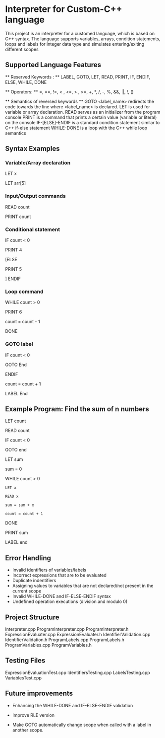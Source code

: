 # Interpreter for Custom-C++ language
  This project is an interpreter for a customed language, which is based on C++ syntax.
  The language supports variables, arrays, condition statements, loops and labels for integer data type and simulates entering/exiting different scopes
## Supported Language Features
 ** Reserved Keywords : **
LABEL, GOTO, LET, READ, PRINT, IF, ENDIF, ELSE, WHILE, DONE

** Operators: **
=, ==, !=, < , <=, > , >=, +, *, /, -, %, &&, ||, !, ()

** Semantics of reversed keywords **
GOTO <label_name> redirects the code towards the line where <label_name> is declared.
LET is used for variable or array declaration.
READ serves as an initializer from the program console
PRINT is a command that prints a certain value (variable or literal) on the console
IF-[ELSE]-ENDIF is a standard condition statement similar to C++ if-else statement
WHILE-DONE is a loop with the C++ while loop semantics

## Syntax Examples
### Variable/Array declaration
LET x  

LET arr[5]
### Input/Output commands
READ count  

PRINT count
### Conditional statement
IF count < 0  

PRINT 4  

[ELSE  

PRINT 5  

]
ENDIF
### Loop command
WHILE count > 0  

PRINT 6  

count = count - 1  

DONE
### GOTO label
IF count < 0  

GOTO End  

ENDIF  

count = count + 1  

LABEL End
## Example Program: Find the sum of n numbers
LET count  

READ count  

IF count < 0  

GOTO end  

LET sum  

sum = 0  

WHILE count > 0  

	LET x  
	
	READ x  
	
	sum = sum + x  
	
	count = count + 1  
	
DONE  

PRINT sum  


LABEL end  


## Error Handling
- Invalid identifiers of variables/labels
- Incorrect expressions that are to be evaluated
- Duplicate indentifiers
- Assigning values to variables that are not declared/not present in the current scope
- Invalid WHILE-DONE and IF-ELSE-ENDIF syntax
- Undefined operation executions (division and modulo 0)
## Project Structure
  Interpreter.cpp
  ProgramInterpreter.cpp
  ProgramInterpreter.h
  ExpressionEvaluater.cpp
  ExpressionEvaluater.h
  IdentifierValidation.cpp
  IdentifierValidation.h
  ProgramLabels.cpp
  ProgramLabels.h
  ProgramVariables.cpp
  ProgramVariables.h
## Testing Files
   ExpressionEvaluationTest.cpp
   IdentifiersTesting.cpp
   LabelsTesting.cpp
   VariablesTest.cpp
## Future improvements
   - Enhancing the WHILE-DONE and IF-ELSE-ENDIF validation
   - Improve RLE version

   - Make GOTO automatically change scope when called with a label in another scope.


